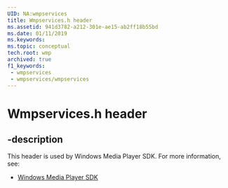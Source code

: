 ```yaml
---
UID: NA:wmpservices
title: Wmpservices.h header
ms.assetid: 941d3782-a212-301e-ae15-ab2ff18b55bd
ms.date: 01/11/2019
ms.keywords: 
ms.topic: conceptual
tech.root: wmp
archived: true
f1_keywords:
 - wmpservices
 - wmpservices/wmpservices
---
```


# Wmpservices.h header


## -description

This header is used by Windows Media Player SDK. For more information, see:

- [Windows Media Player SDK](../_wmp/index.md)

